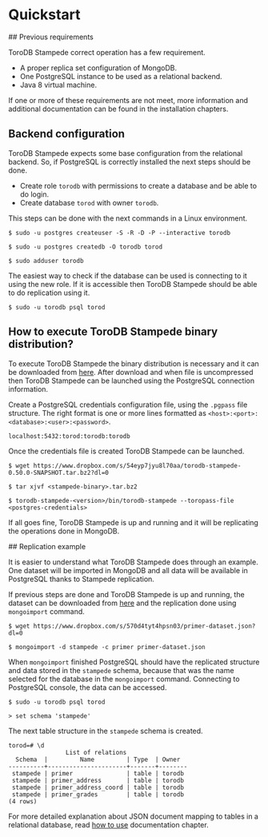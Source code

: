 <h1>Quickstart</h1>

## Previous requirements

ToroDB Stampede correct operation has a few requirement.

* A proper replica set configuration of MongoDB.
* One PostgreSQL instance to be used as a relational backend.
* Java 8 virtual machine.

If one or more of these requirements are not meet, more information and additional documentation can be found in the installation chapters.

## Backend configuration

ToroDB Stampede expects some base configuration from the relational backend. So, if PostgreSQL is correctly installed the next steps should be done.

* Create role `torodb` with permissions to create a database and be able to do login.
* Create database `torod` with owner `torodb`.

This steps can be done with the next commands in a Linux environment.

```no-highlight
$ sudo -u postgres createuser -S -R -D -P --interactive torodb

$ sudo -u postgres createdb -O torodb torod

$ sudo adduser torodb
```

The easiest way to check if the database can be used is connecting to it using the new role. If it is accessible then ToroDB Stampede should be able to do replication using it.

```no-highlight
$ sudo -u torodb psql torod
```

## How to execute ToroDB Stampede binary distribution?

To execute ToroDB Stampede the binary distribution is necessary and it can be downloaded from  [here](https://www.dropbox.com/s/54eyp7jyu8l70aa/torodb-stampede-0.50.0-SNAPSHOT.tar.bz2?dl=0). After download and when file is uncompressed then ToroDB Stampede can be launched using the PostgreSQL connection information.

Create a PostgreSQL credentials configuration file, using the `.pgpass` file structure. The right format is one or more lines formatted as `<host>:<port>:<database>:<user>:<password>`.

```no-highlight
localhost:5432:torod:torodb:torodb
```

Once the credentials file is created ToroDB Stampede can be launched.

```no-highlight
$ wget https://www.dropbox.com/s/54eyp7jyu8l70aa/torodb-stampede-0.50.0-SNAPSHOT.tar.bz2?dl=0

$ tar xjvf <stampede-binary>.tar.bz2

$ torodb-stampede-<version>/bin/torodb-stampede --toropass-file <postgres-credentials>
```

If all goes fine, ToroDB Stampede is up and running and it will be replicating the operations done in MongoDB.

## Replication example

It is easier to understand what ToroDB Stampede does through an example. One dataset will be imported in MongoDB and all data will be available in PostgreSQL thanks to Stampede replication.

If previous steps are done and ToroDB Stampede is up and running, the dataset can be downloaded from  [here](https://www.dropbox.com/s/570d4tyt4hpsn03/primer-dataset.json?dl=0) and the replication done using `mongoimport` command.

```no-highlight
$ wget https://www.dropbox.com/s/570d4tyt4hpsn03/primer-dataset.json?dl=0

$ mongoimport -d stampede -c primer primer-dataset.json
```

When `mongoimport` finished PostgreSQL should have the replicated structure and data stored in the `stampede` schema, because that was the name selected for the database in the `mongoimport` command. Connecting to PostgreSQL console, the data can be accessed.

```no-highlight
$ sudo -u torodb psql torod

> set schema 'stampede'
```

The next table structure in the `stampede` schema is created.

```no-highlight
torod=# \d
                List of relations
  Schema  |         Name         | Type  | Owner  
----------+----------------------+-------+--------
 stampede | primer               | table | torodb
 stampede | primer_address       | table | torodb
 stampede | primer_address_coord | table | torodb
 stampede | primer_grades        | table | torodb
(4 rows)
```

For more detailed explanation about JSON document mapping to tables in a relational database, read [how to use](how-to-use.md) documentation chapter.
